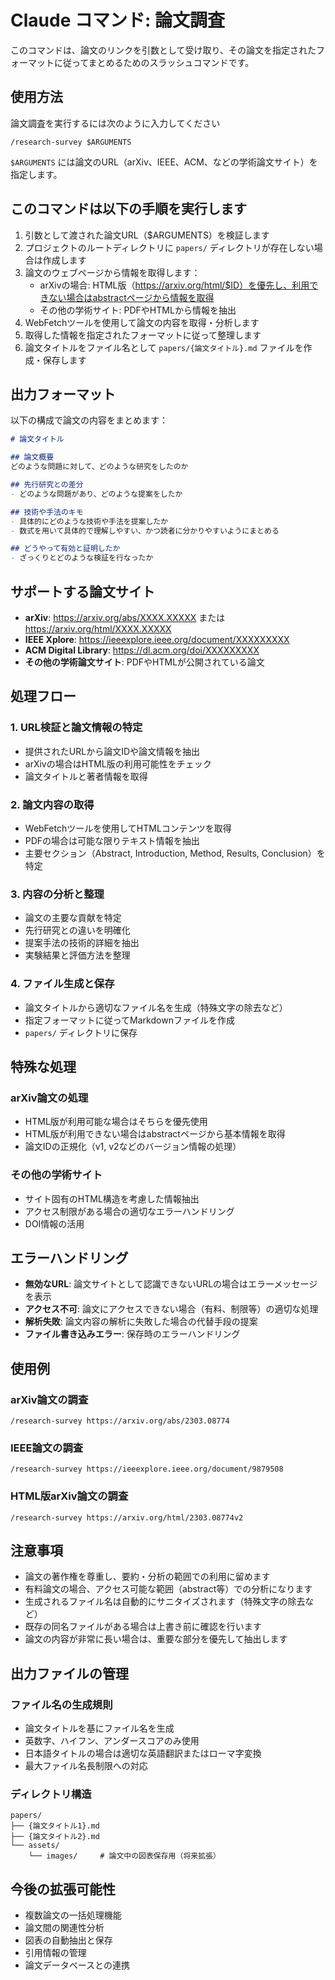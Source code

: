 # Claude コマンド: 論文調査

このコマンドは、論文のリンクを引数として受け取り、その論文を指定されたフォーマットに従ってまとめるためのスラッシュコマンドです。

## 使用方法

論文調査を実行するには次のように入力してください

```
/research-survey $ARGUMENTS
```

`$ARGUMENTS` には論文のURL（arXiv、IEEE、ACM、などの学術論文サイト）を指定します。

## このコマンドは以下の手順を実行します

1. 引数として渡された論文URL（$ARGUMENTS）を検証します
2. プロジェクトのルートディレクトリに `papers/` ディレクトリが存在しない場合は作成します
3. 論文のウェブページから情報を取得します：
   - arXivの場合: HTML版（https://arxiv.org/html/$ID）を優先し、利用できない場合はabstractページから情報を取得
   - その他の学術サイト: PDFやHTMLから情報を抽出
4. WebFetchツールを使用して論文の内容を取得・分析します
5. 取得した情報を指定されたフォーマットに従って整理します
6. 論文タイトルをファイル名として `papers/{論文タイトル}.md` ファイルを作成・保存します

## 出力フォーマット

以下の構成で論文の内容をまとめます：

```markdown
# 論文タイトル

## 論文概要
どのような問題に対して、どのような研究をしたのか

## 先行研究との差分
- どのような問題があり、どのような提案をしたか

## 技術や手法のキモ
- 具体的にどのような技術や手法を提案したか
- 数式を用いて具体的で理解しやすい、かつ読者に分かりやすいようにまとめる

## どうやって有効と証明したか
- ざっくりとどのような検証を行なったか
```

## サポートする論文サイト

- **arXiv**: https://arxiv.org/abs/XXXX.XXXXX または https://arxiv.org/html/XXXX.XXXXX
- **IEEE Xplore**: https://ieeexplore.ieee.org/document/XXXXXXXXX
- **ACM Digital Library**: https://dl.acm.org/doi/XXXXXXXXX
- **その他の学術論文サイト**: PDFやHTMLが公開されている論文

## 処理フロー

### 1. URL検証と論文情報の特定
- 提供されたURLから論文IDや論文情報を抽出
- arXivの場合はHTML版の利用可能性をチェック
- 論文タイトルと著者情報を取得

### 2. 論文内容の取得
- WebFetchツールを使用してHTMLコンテンツを取得
- PDFの場合は可能な限りテキスト情報を抽出
- 主要セクション（Abstract, Introduction, Method, Results, Conclusion）を特定

### 3. 内容の分析と整理
- 論文の主要な貢献を特定
- 先行研究との違いを明確化
- 提案手法の技術的詳細を抽出
- 実験結果と評価方法を整理

### 4. ファイル生成と保存
- 論文タイトルから適切なファイル名を生成（特殊文字の除去など）
- 指定フォーマットに従ってMarkdownファイルを作成
- `papers/` ディレクトリに保存

## 特殊な処理

### arXiv論文の処理
- HTML版が利用可能な場合はそちらを優先使用
- HTML版が利用できない場合はabstractページから基本情報を取得
- 論文IDの正規化（v1, v2などのバージョン情報の処理）

### その他の学術サイト
- サイト固有のHTML構造を考慮した情報抽出
- アクセス制限がある場合の適切なエラーハンドリング
- DOI情報の活用

## エラーハンドリング

- **無効なURL**: 論文サイトとして認識できないURLの場合はエラーメッセージを表示
- **アクセス不可**: 論文にアクセスできない場合（有料、制限等）の適切な処理
- **解析失敗**: 論文内容の解析に失敗した場合の代替手段の提案
- **ファイル書き込みエラー**: 保存時のエラーハンドリング

## 使用例

### arXiv論文の調査
```
/research-survey https://arxiv.org/abs/2303.08774
```

### IEEE論文の調査
```
/research-survey https://ieeexplore.ieee.org/document/9879508
```

### HTML版arXiv論文の調査
```
/research-survey https://arxiv.org/html/2303.08774v2
```

## 注意事項

- 論文の著作権を尊重し、要約・分析の範囲での利用に留めます
- 有料論文の場合、アクセス可能な範囲（abstract等）での分析になります
- 生成されるファイル名は自動的にサニタイズされます（特殊文字の除去など）
- 既存の同名ファイルがある場合は上書き前に確認を行います
- 論文の内容が非常に長い場合は、重要な部分を優先して抽出します

## 出力ファイルの管理

### ファイル名の生成規則
- 論文タイトルを基にファイル名を生成
- 英数字、ハイフン、アンダースコアのみ使用
- 日本語タイトルの場合は適切な英語翻訳またはローマ字変換
- 最大ファイル名長制限への対応

### ディレクトリ構造
```
papers/
├── {論文タイトル1}.md
├── {論文タイトル2}.md
└── assets/
    └── images/     # 論文中の図表保存用（将来拡張）
```

## 今後の拡張可能性

- 複数論文の一括処理機能
- 論文間の関連性分析
- 図表の自動抽出と保存
- 引用情報の管理
- 論文データベースとの連携